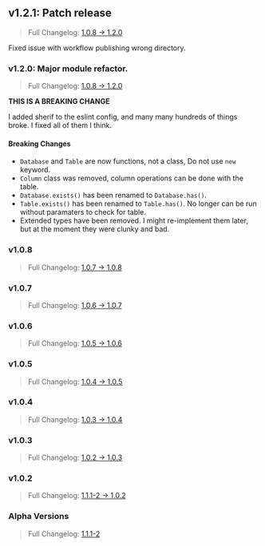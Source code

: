 ## v1.2.1: Patch release

> Full Changelog: [1.0.8 -> 1.2.0](https://github.com/gavinhsmith/simpledb/compare/1.2.0...1.2.1)

Fixed issue with workflow publishing wrong directory.

### v1.2.0: Major module refactor.

> Full Changelog: [1.0.8 -> 1.2.0](https://github.com/gavinhsmith/simpledb/compare/1.0.8...1.2.0)

**THIS IS A BREAKING CHANGE**

I added sherif to the eslint config, and many many hundreds of things broke. I fixed all of them I think.

#### Breaking Changes

- `Database` and `Table` are now functions, not a class, Do not use `new` keyword.
- `Column` class was removed, column operations can be done with the table.
- `Database.exists()` has been renamed to `Database.has()`.
- `Table.exists()` has been renamed to `Table.has()`. No longer can be run without paramaters to check for table.
- Extended types have been removed. I might re-implement them later, but at the moment they were clunky and bad.

### v1.0.8

> Full Changelog: [1.0.7 -> 1.0.8](https://github.com/gavinhsmith/simpledb/compare/1.0.7...1.0.8)

### v1.0.7

> Full Changelog: [1.0.6 -> 1.0.7](https://github.com/gavinhsmith/simpledb/compare/1.0.6...1.0.7)

### v1.0.6

> Full Changelog: [1.0.5 -> 1.0.6](https://github.com/gavinhsmith/simpledb/compare/1.0.5...1.0.6)

### v1.0.5

> Full Changelog: [1.0.4 -> 1.0.5](https://github.com/gavinhsmith/simpledb/compare/1.0.4...1.0.5)

### v1.0.4

> Full Changelog: [1.0.3 -> 1.0.4](https://github.com/gavinhsmith/simpledb/compare/1.0.3...1.0.4)

### v1.0.3

> Full Changelog: [1.0.2 -> 1.0.3](https://github.com/gavinhsmith/simpledb/compare/1.0.2...1.0.3)

### v1.0.2

> Full Changelog: [1.1.1-2 -> 1.0.2](https://github.com/gavinhsmith/simpledb/compare/1.1.1-2...1.0.2)

### Alpha Versions

> Full Changelog: [1.1.1-2](https://github.com/gavinhsmith/simpledb/commits/1.1.1-2)
